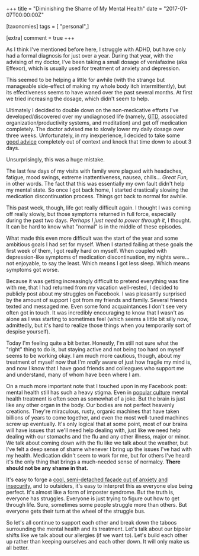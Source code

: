 +++
title = "Diminishing the Shame of My Mental Health"
date = "2017-01-07T00:00:00Z"

[taxonomies]
tags = [ "personal",]

[extra]
comment = true
+++

As I think I've mentioned before here, I struggle with ADHD, but have only had a formal diagnosis for just over a year.<!-- more --> During that year, with the advising of my doctor, I've been taking a small dosage of venlafaxine (aka Effexor), which is usually used for treatment of anxiety and depression.

This seemed to be helping a little for awhile (with the strange but manageable side-effect of making my whole body itch intermittently), but its effectiveness seems to have waned over the past several months. At first we tried increasing the dosage, which didn't seem to help. 

Ultimately I decided to double down on the non-medicative efforts I've developed/discovered over my undiagnosed life (namely, [GTD][], associated organization/productivity systems, and meditation) and get off medication completely. The doctor advised me to slowly lower my daily dosage over three weeks. Unfortunately, in my inexperience, I decided to take some [good advice][] completely out of context and knock that time down to about 3 days.

Unsurprisingly, this was a huge mistake.

The last few days of my visits with family were plagued with headaches, fatigue, mood swings, extreme inattentiveness, nausea, chills... *Great Fun*, in other words. The fact that this was essentially my own fault didn't help my mental state. So once I got back home, I started drastically slowing the medication discontinuation process. Things got back to normal for awhile.

This past week, though, life got really difficult again. I thought I was coming off really slowly, but those symptoms returned in full force, especially during the past two days. *Perhaps I just need to power through it*, I thought. It can be hard to know what "normal" is in the middle of these episodes.

What made this even more difficult was the start of the year and some ambitious goals I had set for myself. When I started failing at these goals the first week of them, I got really hard on myself. When coupled with depression-like symptoms of medication discontinuation, my nights were... not enjoyable, to say the least. Which means I got less sleep. Which means symptoms got worse.

Because it was getting increasingly difficult to pretend everything was fine with me, that I had returned from my vacation well-rested, I decided to publicly post about my struggles on Facebook. I was pleasantly surprised by the amount of support I got from my friends and family. Several friends texted and messaged me. Even some fond acquaintances I don't see very often got in touch. It was incredibly encouraging to know that I wasn't as alone as I was starting to sometimes feel (which seems a little bit silly now, admittedly, but it's hard to realize those things when you temporarily sort of despise yourself).

Today I'm feeling quite a bit better. Honestly, I'm still not sure what the "right" thing to do is, but staying active and not being too hard on myself seems to be working okay. I am much more cautious, though, about my treatment of myself now that I'm _really_ aware of just how fragile my mind is, and now I know that I have good friends and colleagues who support me and understand, many of whom have been where I am. 

On a much more important note that I touched upon in my Facebook post: mental health still has such a heavy stigma. Even in [popular culture][] mental health treatment is often seen as somewhat of a joke. But the brain is just like any other organ in the body. Our bodies are not perfect heavenly creations. They're miraculous, rusty, organic machines that have taken billions of years to come together, and even the most well-tuned machines screw up eventually. It's only logical that at some point, most of our brains will have issues that we'll need help dealing with, just like we need help dealing with our stomachs and the flu and any other illness, major or minor. We talk about coming down with the flu like we talk about the weather, but I've felt a deep sense of shame whenever I bring up the issues I've had with my health. Medication didn't seem to work for me, but for others I've heard it's the only thing that brings a much-needed sense of normalcy. **There should not be any shame in that.**

It's easy to forge a [cool, semi-detached façade out of anxiety and insecurity][reductress], and to outsiders, it's easy to interpret this as everyone else being perfect. It's almost like a form of imposter syndrome. But the truth is, everyone has struggles. Everyone is just trying to figure out how to get through life. Sure, sometimes some people struggle more than others. But everyone gets their turn at the wheel of the struggle bus.

So let's all continue to support each other and break down the taboos surrounding the mental health and its treatment. Let's talk about our bipolar shifts like we talk about our allergies (if we want to). Let's build each other up rather than keeping ourselves and each other down. It will only make us all better.

[GTD]: https://en.wikipedia.org/wiki/Getting_Things_Done
[good advice]: https://sivers.org/kimo
[popular culture]: https://en.wikipedia.org/wiki/The_Santa_Clause
[reductress]: http://reductress.com/post/how-to-pass-off-your-crippling-anxiety-as-cooler-than-you-detachment/
